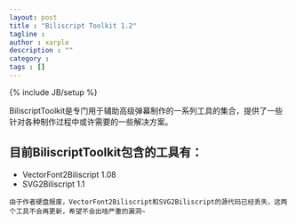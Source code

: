 ```yaml
---
layout: post
title : "Biliscript Toolkit 1.2"
tagline : 
author : xarple
description : ""
category : 
tags : []
---
```

{% include JB/setup %}

BiliscriptToolkit是专门用于辅助高级弹幕制作的一系列工具的集合，提供了一些针对各种制作过程中或许需要的一些解决方案。

<!-- break -->

目前BiliscriptToolkit包含的工具有：
--------
* VectorFont2Biliscript 1.08
* SVG2Biliscript 1.1

```
由于作者硬盘报废，VectorFont2Biliscript和SVG2Biliscript的源代码已经丢失，这两个工具不会再更新，希望不会出啥严重的漏洞~
```
